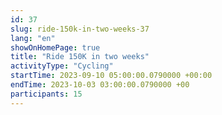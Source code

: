 ```yaml
---
id: 37
slug: ride-150k-in-two-weeks-37
lang: "en"
showOnHomePage: true
title: "Ride 150K in two weeks"
activityType: "Cycling"
startTime: 2023-09-10 05:00:00.0790000 +00:00
endTime: 2023-10-03 03:00:00.0790000 +00
participants: 15
---
```

